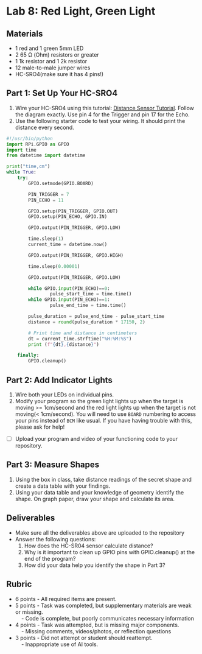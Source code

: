 # Lab 8: Red Light, Green Light

## Materials

- 1 red and 1 green 5mm LED
- 2 65 Ω (Ohm) resistors or greater
- 1 1k resistor and 1 2k resistor
- 12 male-to-male jumper wires
- HC-SRO4(make sure it has 4 pins!)

## Part 1: Set Up Your HC-SRO4

1. Wire your HC-SRO4 using this tutorial: [Distance Sensor Tutorial](https://pimylifeup.com/raspberry-pi-distance-sensor/). Follow the diagram exactly. Use pin 4 for the Trigger and pin 17 for the Echo.
2. Use the following starter code to test your wiring. It should print the distance every second. 
```python
#!/usr/bin/python
import RPi.GPIO as GPIO
import time
from datetime import datetime

print("time,cm")
while True: 
    try:
        GPIO.setmode(GPIO.BOARD)

        PIN_TRIGGER = 7
        PIN_ECHO = 11

        GPIO.setup(PIN_TRIGGER, GPIO.OUT)
        GPIO.setup(PIN_ECHO, GPIO.IN)

        GPIO.output(PIN_TRIGGER, GPIO.LOW)

        time.sleep(1)
        current_time = datetime.now()

        GPIO.output(PIN_TRIGGER, GPIO.HIGH)

        time.sleep(0.00001)

        GPIO.output(PIN_TRIGGER, GPIO.LOW)

        while GPIO.input(PIN_ECHO)==0:
                pulse_start_time = time.time()
        while GPIO.input(PIN_ECHO)==1:
                pulse_end_time = time.time()

        pulse_duration = pulse_end_time - pulse_start_time
        distance = round(pulse_duration * 17150, 2)

        # Print time and distance in centimeters
        dt = current_time.strftime("%H:%M:%S")
        print (f"{dt},{distance}")

    finally:
        GPIO.cleanup()
```

## Part 2: Add Indicator Lights 

1. Wire both your LEDs on individual pins.
2. Modify your program so the green light lights up when the target is moving >= 1cm/second and the red light lights up when the target is not moving(< 1cm/second). You will need to use `BOARD` numbering to access your pins instead of `BCM` like usual. If you have having trouble with this, please ask for help! 

- [ ] Upload your program and video of your functioning code to your repository. 

## Part 3: Measure Shapes

1. Using the box in class, take distance readings of the secret shape and create a data table with your findings. 
2. Using your data table and your knowledge of geometry identify the shape. On graph paper, draw your shape and calculate its area. 

## Deliverables

- Make sure all the deliverables above are  uploaded to the repository
- Answer the following questions:
	1. How does the HC-SR04 sensor calculate distance?
	2. Why is it important to clean up GPIO pins with GPIO.cleanup() at the end of the program?
	3. How did your data help you identify the shape in Part 3?
## Rubric 

- 6 points - All required items are present.    
- 5 points - Task was completed, but supplementary materials are weak or missing.    
    - Code is complete, but poorly communicates necessary information
- 4 points - Task was attempted, but is missing major components.    
    - Missing comments, videos/photos, or reflection questions  
- 3 points - Did not attempt or student should reattempt.  
    - Inappropriate use of AI tools.
